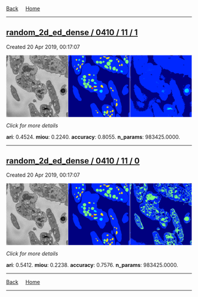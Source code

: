 
[Back](..)&nbsp;&nbsp;&nbsp;&nbsp;&nbsp;[Home](https://leapmanlab.github.io/snapshots)

---

<div class="summary"><a href="1"><h2>random_2d_ed_dense / 0410 / 11 / 1</h2></a><p>Created 20 Apr 2019, 00:17:07
</p><a href="1"><img src="1/media/summary.png" align="center"></a><p>
<i>Click for more details</i>
</p></div>

**ari**: 0.4524. **miou**: 0.2240. **accuracy**: 0.8055. **n_params**: 983425.0000. 

---

<div class="summary"><a href="0"><h2>random_2d_ed_dense / 0410 / 11 / 0</h2></a><p>Created 20 Apr 2019, 00:17:07
</p><a href="0"><img src="0/media/summary.png" align="center"></a><p>
<i>Click for more details</i>
</p></div>

**ari**: 0.5412. **miou**: 0.2238. **accuracy**: 0.7576. **n_params**: 983425.0000. 

---

[Back](..)&nbsp;&nbsp;&nbsp;&nbsp;&nbsp;[Home](https://leapmanlab.github.io/snapshots)

---